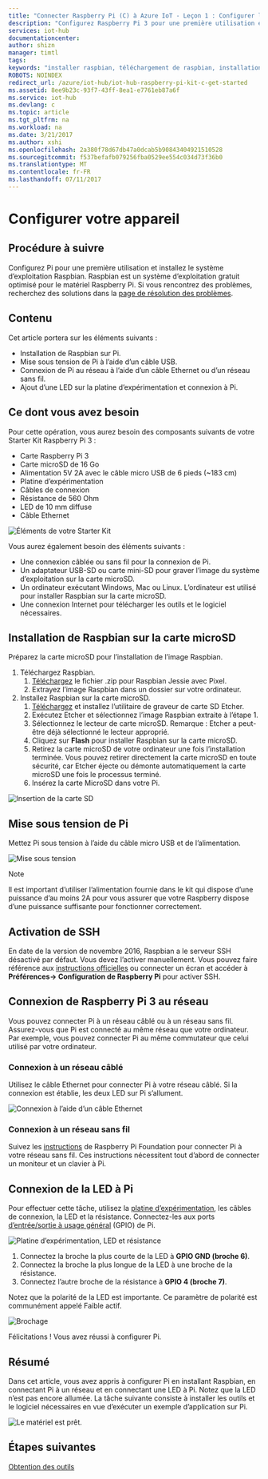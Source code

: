 ```yaml
---
title: "Connecter Raspberry Pi (C) à Azure IoT - Leçon 1 : Configurer l’appareil | Microsoft Docs"
description: "Configurez Raspberry Pi 3 pour une première utilisation et installez le système d’exploitation Raspbian, un système d’exploitation gratuit optimisé pour le matériel Raspberry Pi."
services: iot-hub
documentationcenter: 
author: shizn
manager: timtl
tags: 
keywords: "installer raspbian, téléchargement de raspbian, installation de raspbian, configuration de raspbian, raspberry pi installer raspbian, raspberry pi installer le système d’exploitation, raspberry pi installer la carte sd, connexion de raspberry pi, connexion à raspberry pi, connectivité de raspberry pi"
ROBOTS: NOINDEX
redirect_url: /azure/iot-hub/iot-hub-raspberry-pi-kit-c-get-started
ms.assetid: 8ee9b23c-93f7-43ff-8ea1-e7761eb87a6f
ms.service: iot-hub
ms.devlang: c
ms.topic: article
ms.tgt_pltfrm: na
ms.workload: na
ms.date: 3/21/2017
ms.author: xshi
ms.openlocfilehash: 2a380f78d67db47a0dcab5b90843404921510528
ms.sourcegitcommit: f537befafb079256fba0529ee554c034d73f36b0
ms.translationtype: MT
ms.contentlocale: fr-FR
ms.lasthandoff: 07/11/2017
---
```

# <a name="configure-your-device"></a>Configurer votre appareil
## <a name="what-you-will-do"></a>Procédure à suivre
Configurez Pi pour une première utilisation et installez le système d’exploitation Raspbian. Raspbian est un système d’exploitation gratuit optimisé pour le matériel Raspberry Pi. Si vous rencontrez des problèmes, recherchez des solutions dans la [page de résolution des problèmes](iot-hub-raspberry-pi-kit-c-troubleshooting.md).

## <a name="what-you-will-learn"></a>Contenu
Cet article portera sur les éléments suivants :

* Installation de Raspbian sur Pi.
* Mise sous tension de Pi à l’aide d’un câble USB.
* Connexion de Pi au réseau à l’aide d’un câble Ethernet ou d’un réseau sans fil.
* Ajout d’une LED sur la platine d’expérimentation et connexion à Pi.

## <a name="what-you-need"></a>Ce dont vous avez besoin
Pour cette opération, vous aurez besoin des composants suivants de votre Starter Kit Raspberry Pi 3 :

* Carte Raspberry Pi 3
* Carte microSD de 16 Go
* Alimentation 5V 2A avec le câble micro USB de 6 pieds (~183 cm)
* Platine d’expérimentation
* Câbles de connexion
* Résistance de 560 Ohm
* LED de 10 mm diffuse
* Câble Ethernet

![Éléments de votre Starter Kit](media/iot-hub-raspberry-pi-lessons/lesson1/starter_kit.jpg)

Vous aurez également besoin des éléments suivants :

* Une connexion câblée ou sans fil pour la connexion de Pi.
* Un adaptateur USB-SD ou carte mini-SD pour graver l’image du système d’exploitation sur la carte microSD.
* Un ordinateur exécutant Windows, Mac ou Linux. L’ordinateur est utilisé pour installer Raspbian sur la carte microSD.
* Une connexion Internet pour télécharger les outils et le logiciel nécessaires.

## <a name="install-raspbian-on-the-microsd-card"></a>Installation de Raspbian sur la carte microSD
Préparez la carte microSD pour l’installation de l’image Raspbian.

1. Téléchargez Raspbian.
   1. [Téléchargez](https://www.raspberrypi.org/downloads/raspbian/) le fichier .zip pour Raspbian Jessie avec Pixel.
   2. Extrayez l’image Raspbian dans un dossier sur votre ordinateur.
2. Installez Raspbian sur la carte microSD.
   1. [Téléchargez](https://www.etcher.io) et installez l’utilitaire de graveur de carte SD Etcher.
   2. Exécutez Etcher et sélectionnez l’image Raspbian extraite à l’étape 1.
   3. Sélectionnez le lecteur de carte microSD.
      Remarque : Etcher a peut-être déjà sélectionné le lecteur approprié.
   4. Cliquez sur **Flash** pour installer Raspbian sur la carte microSD.
   5. Retirez la carte microSD de votre ordinateur une fois l’installation terminée.
      Vous pouvez retirer directement la carte microSD en toute sécurité, car Etcher éjecte ou démonte automatiquement la carte microSD une fois le processus terminé.
   6. Insérez la carte MicroSD dans votre Pi.

![Insertion de la carte SD](media/iot-hub-raspberry-pi-lessons/lesson1/insert_sdcard.jpg)

## <a name="turn-on-pi"></a>Mise sous tension de Pi
Mettez Pi sous tension à l’aide du câble micro USB et de l’alimentation.

![Mise sous tension](media/iot-hub-raspberry-pi-lessons/lesson1/micro_usb_power_on.jpg)

> [!NOTE]
> Il est important d’utiliser l’alimentation fournie dans le kit qui dispose d’une puissance d’au moins 2A pour vous assurer que votre Raspberry dispose d’une puissance suffisante pour fonctionner correctement.

## <a name="enable-ssh"></a>Activation de SSH
En date de la version de novembre 2016, Raspbian a le serveur SSH désactivé par défaut. Vous devez l’activer manuellement. Vous pouvez faire référence aux [instructions officielles](https://www.raspberrypi.org/documentation/remote-access/ssh/) ou connecter un écran et accéder à **Préférences-> Configuration de Raspberry Pi** pour activer SSH.

## <a name="connect-raspberry-pi-3-to-the-network"></a>Connexion de Raspberry Pi 3 au réseau
Vous pouvez connecter Pi à un réseau câblé ou à un réseau sans fil. Assurez-vous que Pi est connecté au même réseau que votre ordinateur. Par exemple, vous pouvez connecter Pi au même commutateur que celui utilisé par votre ordinateur.

### <a name="connect-to-a-wired-network"></a>Connexion à un réseau câblé
Utilisez le câble Ethernet pour connecter Pi à votre réseau câblé. Si la connexion est établie, les deux LED sur Pi s’allument.

![Connexion à l’aide d’un câble Ethernet](media/iot-hub-raspberry-pi-lessons/lesson1/connect_ethernet.jpg)

### <a name="connect-to-a-wireless-network"></a>Connexion à un réseau sans fil
Suivez les [instructions](https://www.raspberrypi.org/learning/software-guide/wifi/) de Raspberry Pi Foundation pour connecter Pi à votre réseau sans fil. Ces instructions nécessitent tout d’abord de connecter un moniteur et un clavier à Pi.

## <a name="connect-the-led-to-pi"></a>Connexion de la LED à Pi
Pour effectuer cette tâche, utilisez la [platine d’expérimentation](https://learn.sparkfun.com/tutorials/how-to-use-a-breadboard), les câbles de connexion, la LED et la résistance. Connectez-les aux ports [d’entrée/sortie à usage général](https://www.raspberrypi.org/documentation/usage/gpio/) (GPIO) de Pi.

![Platine d’expérimentation, LED et résistance](media/iot-hub-raspberry-pi-lessons/lesson1/breadboard_led_resistor.jpg)

1. Connectez la broche la plus courte de la LED à **GPIO GND (broche 6)**.
2. Connectez la broche la plus longue de la LED à une broche de la résistance.
3. Connectez l’autre broche de la résistance à **GPIO 4 (broche 7)**.

Notez que la polarité de la LED est importante. Ce paramètre de polarité est communément appelé Faible actif.

![Brochage](media/iot-hub-raspberry-pi-lessons/lesson1/pinout_breadboard.png)

Félicitations ! Vous avez réussi à configurer Pi.

## <a name="summary"></a>Résumé
Dans cet article, vous avez appris à configurer Pi en installant Raspbian, en connectant Pi à un réseau et en connectant une LED à Pi. Notez que la LED n’est pas encore allumée. La tâche suivante consiste à installer les outils et le logiciel nécessaires en vue d’exécuter un exemple d’application sur Pi.

![Le matériel est prêt.](media/iot-hub-raspberry-pi-lessons/lesson1/hardware_ready.jpg)

## <a name="next-steps"></a>Étapes suivantes
[Obtention des outils](iot-hub-raspberry-pi-kit-c-lesson1-get-the-tools-win32.md)

